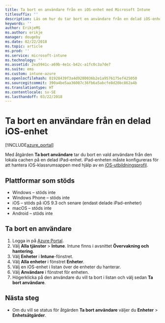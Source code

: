 ```yaml
---
title: Ta bort en användare från en iOS-enhet med Microsoft Intune
titlesuffix: ''
description: Läs om hur du tar bort en användare från en delad iOS-enhet med Intune.
keywords: ''
author: ErikjeMS
ms.author: erikje
manager: dougeby
ms.date: 02/22/2018
ms.topic: article
ms.prod: ''
ms.service: microsoft-intune
ms.technology: ''
ms.assetid: 2ea5941c-a69b-4e1c-b42c-a1fc0c3a7de7
ms.suite: ems
ms.custom: intune-azure
ms.openlocfilehash: 01928439f3a4d9280036b2e1a9576175ef425050
ms.sourcegitcommit: 390a4be5aa36007c36fb6a5abcfe8d20bc862a4b
ms.translationtype: HT
ms.contentlocale: sv-SE
ms.lasthandoff: 03/22/2018
---
```

# <a name="remove-a-user-from-a-shared-ios-device"></a>Ta bort en användare från en delad iOS-enhet


[!INCLUDE[azure_portal](./includes/azure_portal.md)]

Med åtgärden **Ta bort användare** tar du bort en vald användare från den lokala cachen på en delad iPad-enhet. iPad-enheten måste konfigureras för att hantera iOS-klassrumsappen med hjälp av en [iOS-utbildningsprofil](education-settings-configure-ios.md). 

## <a name="supported-platforms"></a>Plattformar som stöds

- Windows – stöds inte
- Windows Phone – stöds inte
- iOS – stöds på iOS 9.3 och senare (endast delade iPad-enheter)
- macOS – stöds inte
- Android – stöds inte

## <a name="remove-a-user"></a>Ta bort en användare

1. Logga in på [Azure Portal](https://portal.azure.com).
2. Välj **Alla tjänster** > **Intune**. Intune finns i avsnittet **Övervakning och hantering**.
3. Välj **Enheter** i **Intune**-fönstret.
4. Välj **Alla enheter** i fönstret **Enheter**.
5. Välj en iOS-enhet i listan över de enheter du hanterar.
6. Välj **Användare** i fönstret för enheten.
7. Högerklicka på den användare du vill ta bort i listan och välj sedan **Ta bort användare**.

## <a name="next-steps"></a>Nästa steg

- Om du vill se status för åtgärden **Ta bort användare** väljer du **Enheter** > **Enhetsåtgärder**.
